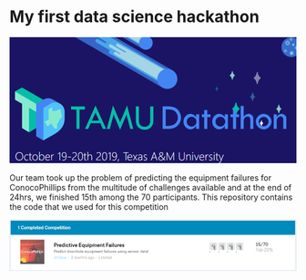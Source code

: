 # My first data science hackathon
![Alt Text](Datathon.png)

Our team took up the problem of predicting the equipment failures for ConocoPhillips from the multitude of challenges available and at the end of 24hrs, we finished 15th among the 70 participants. This repository contains the code that we used for this competition

![Alt Text](Kaggle_Rank.png)
